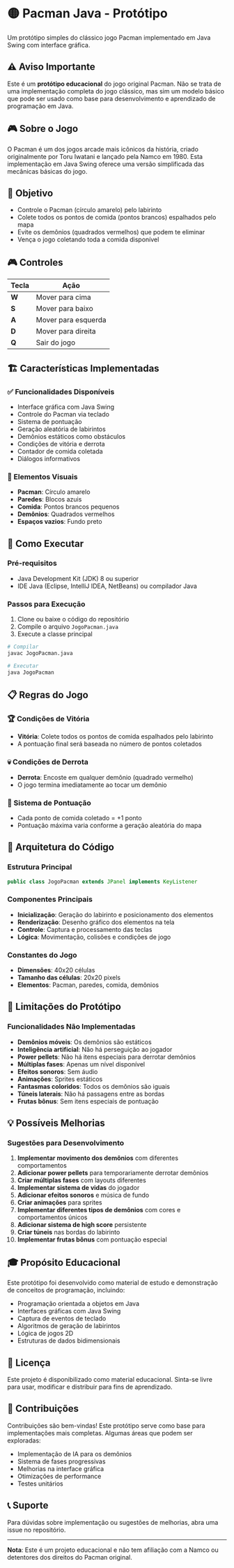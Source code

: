 # 🟡 Pacman Java - Protótipo

Um protótipo simples do clássico jogo Pacman implementado em Java Swing com interface gráfica.

## ⚠️ Aviso Importante

Este é um **protótipo educacional** do jogo original Pacman. Não se trata de uma implementação completa do jogo clássico, mas sim um modelo básico que pode ser 
usado como base para desenvolvimento e aprendizado de programação em Java.

## 🎮 Sobre o Jogo

O Pacman é um dos jogos arcade mais icônicos da história, criado originalmente por Toru Iwatani e lançado pela Namco em 1980.
Esta implementação em Java Swing oferece uma versão simplificada das mecânicas básicas do jogo.

## 🎯 Objetivo

- Controle o Pacman (círculo amarelo) pelo labirinto
- Colete todos os pontos de comida (pontos brancos) espalhados pelo mapa
- Evite os demônios (quadrados vermelhos) que podem te eliminar
- Vença o jogo coletando toda a comida disponível

## 🎮 Controles

| Tecla | Ação |
|-------|------|
| **W** | Mover para cima |
| **S** | Mover para baixo |
| **A** | Mover para esquerda |
| **D** | Mover para direita |
| **Q** | Sair do jogo |

## 🏗️ Características Implementadas

### ✅ Funcionalidades Disponíveis
- Interface gráfica com Java Swing
- Controle do Pacman via teclado
- Sistema de pontuação
- Geração aleatória de labirintos
- Demônios estáticos como obstáculos
- Condições de vitória e derrota
- Contador de comida coletada
- Diálogos informativos

### 🎨 Elementos Visuais
- **Pacman**: Círculo amarelo
- **Paredes**: Blocos azuis
- **Comida**: Pontos brancos pequenos
- **Demônios**: Quadrados vermelhos
- **Espaços vazios**: Fundo preto

## 🚀 Como Executar

### Pré-requisitos
- Java Development Kit (JDK) 8 ou superior
- IDE Java (Eclipse, IntelliJ IDEA, NetBeans) ou compilador Java

### Passos para Execução
1. Clone ou baixe o código do repositório
2. Compile o arquivo `JogoPacman.java`
3. Execute a classe principal

```bash
# Compilar
javac JogoPacman.java

# Executar
java JogoPacman
```

## 📋 Regras do Jogo

### 🏆 Condições de Vitória
- **Vitória**: Colete todos os pontos de comida espalhados pelo labirinto
- A pontuação final será baseada no número de pontos coletados

### 💀 Condições de Derrota
- **Derrota**: Encoste em qualquer demônio (quadrado vermelho)
- O jogo termina imediatamente ao tocar um demônio

### 🎯 Sistema de Pontuação
- Cada ponto de comida coletado = +1 ponto
- Pontuação máxima varia conforme a geração aleatória do mapa

## 🔧 Arquitetura do Código

### Estrutura Principal
```java
public class JogoPacman extends JPanel implements KeyListener
```

### Componentes Principais
- **Inicialização**: Geração do labirinto e posicionamento dos elementos
- **Renderização**: Desenho gráfico dos elementos na tela
- **Controle**: Captura e processamento das teclas
- **Lógica**: Movimentação, colisões e condições de jogo

### Constantes do Jogo
- **Dimensões**: 40x20 células
- **Tamanho das células**: 20x20 pixels
- **Elementos**: Pacman, paredes, comida, demônios

## 🚧 Limitações do Protótipo

### Funcionalidades Não Implementadas
- **Demônios móveis**: Os demônios são estáticos
- **Inteligência artificial**: Não há perseguição ao jogador
- **Power pellets**: Não há itens especiais para derrotar demônios
- **Múltiplas fases**: Apenas um nível disponível
- **Efeitos sonoros**: Sem áudio
- **Animações**: Sprites estáticos
- **Fantasmas coloridos**: Todos os demônios são iguais
- **Túneis laterais**: Não há passagens entre as bordas
- **Frutas bônus**: Sem itens especiais de pontuação

## 💡 Possíveis Melhorias

### Sugestões para Desenvolvimento
1. **Implementar movimento dos demônios** com diferentes comportamentos
2. **Adicionar power pellets** para temporariamente derrotar demônios
3. **Criar múltiplas fases** com layouts diferentes
4. **Implementar sistema de vidas** do jogador
5. **Adicionar efeitos sonoros** e música de fundo
6. **Criar animações** para sprites
7. **Implementar diferentes tipos de demônios** com cores e comportamentos únicos
8. **Adicionar sistema de high score** persistente
9. **Criar túneis** nas bordas do labirinto
10. **Implementar frutas bônus** com pontuação especial

## 🎓 Propósito Educacional

Este protótipo foi desenvolvido como material de estudo e demonstração de conceitos de programação, incluindo:

- Programação orientada a objetos em Java
- Interfaces gráficas com Java Swing
- Captura de eventos de teclado
- Algoritmos de geração de labirintos
- Lógica de jogos 2D
- Estruturas de dados bidimensionais

## 📄 Licença

Este projeto é disponibilizado como material educacional. Sinta-se livre para usar, modificar e distribuir para fins de aprendizado.

## 🤝 Contribuições

Contribuições são bem-vindas! Este protótipo serve como base para implementações mais completas. Algumas áreas que podem ser exploradas:

- Implementação de IA para os demônios
- Sistema de fases progressivas
- Melhorias na interface gráfica
- Otimizações de performance
- Testes unitários

## 📞 Suporte

Para dúvidas sobre implementação ou sugestões de melhorias, abra uma issue no repositório.

---

**Nota**: Este é um projeto educacional e não tem afiliação com a Namco ou detentores dos direitos do Pacman original.
